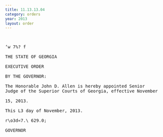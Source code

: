 ```yaml
---
title: 11.13.13.04
category: orders
year: 2013
layout: order
---
```


<pre> 

‘w 7%? f

THE STATE OF GEORGIA

EXECUTIVE ORDER

BY THE GOVERNOR:

The Honorable John D. Allen is hereby appointed Senior
Judge of the Superior Courts of Georgia, effective November

15, 2013.

This L3 day of November, 2013.

r\o3d«7.\ 629.0;

GOVERNOR

</pre>
